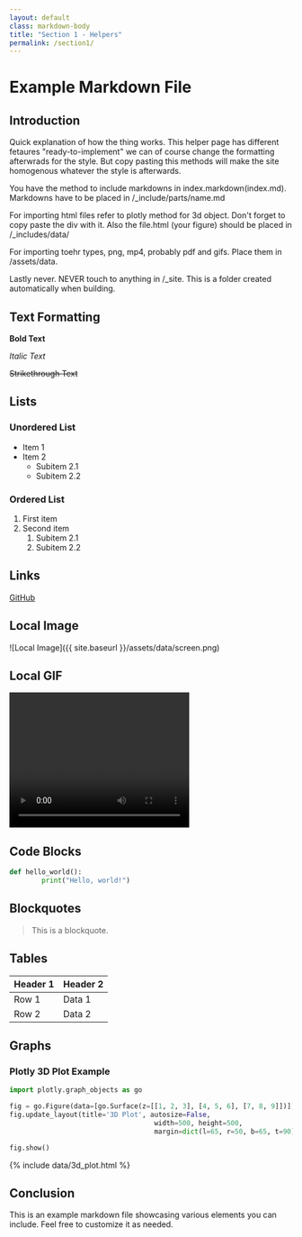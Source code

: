 ```yaml
---
layout: default
class: markdown-body
title: "Section 1 - Helpers"
permalink: /section1/
---
```


# Example Markdown File

## Introduction

Quick explanation of how the thing works. This helper page has different fetaures "ready-to-implement" we can of course change the formatting afterwrads for the style. But copy pasting this methods will make the site homogenous whatever the style is afterwards.

You have the method to include markdowns in index.markdown(index.md).
Markdowns have to be placed in /_include/parts/name.md

For importing html files refer to plotly method for 3d object. Don't forget to copy paste the div with it. Also the file.html (your figure) should be placed in /_includes/data/

For importing toehr types, png, mp4, probably pdf and gifs. Place them in /assets/data.

Lastly never. NEVER touch to anything in /_site. This is a folder created automatically when building.

## Text Formatting

**Bold Text**

*Italic Text*

~~Strikethrough Text~~

## Lists

### Unordered List
- Item 1
- Item 2
    - Subitem 2.1
    - Subitem 2.2

### Ordered List
1. First item
2. Second item
     1. Subitem 2.1
     2. Subitem 2.2

## Links

[GitHub](https://github.com)

## Local Image

![Local Image]({{ site.baseurl }}/assets/data/screen.png)

## Local GIF

<video width="320" height="240" controls>
  <source src="{ site.baseurl }}/assets/data/gif_matrix.mp4" type="video/mp4">
  Your browser does not support the video tag.
</video>

## Code Blocks

```python
def hello_world():
        print("Hello, world!")
```

## Blockquotes

> This is a blockquote.

## Tables

| Header 1 | Header 2 |
|----------|----------|
| Row 1    | Data 1   |
| Row 2    | Data 2   |

## Graphs

### Plotly 3D Plot Example

```python
import plotly.graph_objects as go

fig = go.Figure(data=[go.Surface(z=[[1, 2, 3], [4, 5, 6], [7, 8, 9]])])
fig.update_layout(title='3D Plot', autosize=False,
                                    width=500, height=500,
                                    margin=dict(l=65, r=50, b=65, t=90))

fig.show()
```

<div class="plotly-container">
  {% include data/3d_plot.html %}
</div>


## Conclusion

This is an example markdown file showcasing various elements you can include. Feel free to customize it as needed.